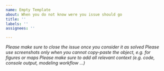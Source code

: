 ```yaml
---
name: Empty Template
about: When you do not know were you issue should go
title: ''
labels: ''
assignees: ''

---
```


_Please make sure to close the issue once you consider it as solved_
_Please use screenshots only when you cannot copy-paste the object, e.g. for figures or maps_
_Please make sure to add all relevant context (e.g. code, console output, modeling workflow ...)_
